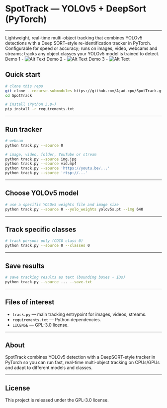 # SpotTrack — YOLOv5 + DeepSort (PyTorch)

---
Lightweight, real-time multi-object tracking that combines YOLOv5 detections with a Deep SORT–style re-identification tracker in PyTorch. Configurable for speed or accuracy; runs on images, video, webcams and streams; tracks any object classes your YOLOv5 model is trained to detect.
Demo 1 - ![Alt Text](MOT16_eval/Screenshot-2025-08-19-193426.png)
Demo 2 - ![Alt Text](MOT16_eval/Screenshot-2025-08-19-193451.png)
Demo 3 - ![Alt Text](MOT16_eval/Screenshot-2025-08-19-193531.png)


## Quick start

```bash
# clone this repo
git clone --recurse-submodules https://github.com/Ajad-cpu/SpotTrack.git
cd SpotTrack

# install (Python 3.8+)
pip install -r requirements.txt
```

---

## Run tracker

```bash
# webcam
python track.py --source 0

# image, video, folder, YouTube or stream
python track.py --source img.jpg
python track.py --source vid.mp4
python track.py --source 'https://youtu.be/...'
python track.py --source 'rtsp://...'
```

---

## Choose YOLOv5 model

```bash
# use a specific YOLOv5 weights file and image size
python track.py --source 0 --yolo_weights yolov5s.pt --img 640
```

---

## Track specific classes

```bash
# track persons only (COCO class 0)
python track.py --source 0 --classes 0
```

---

## Save results

```bash
# save tracking results as text (bounding boxes + IDs)
python track.py --source ... --save-txt
```

---

## Files of interest

* `track.py` — main tracking entrypoint for images, videos, streams.
* `requirements.txt` — Python dependencies.
* `LICENSE` — GPL-3.0 license.

---

## About

SpotTrack combines YOLOv5 detection with a DeepSORT-style tracker in PyTorch so you can run fast, real-time multi-object tracking on CPUs/GPUs and adapt to different models and classes.

---

## License

This project is released under the GPL-3.0 license.
